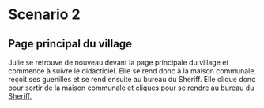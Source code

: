 # Scenario 2

## Page principal du village

Julie se retrouve de nouveau devant la page principale du village et commence à suivre le didacticiel. Elle se rend donc à la maison communale, reçoit ses guenilles et se rend ensuite au bureau du Sheriff. Elle clique donc pour sortir de la maison communale et [cliques pour se rendre au bureau du Sheriff.](./sheriffOffice.scenario.md)